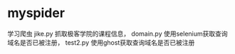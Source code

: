 # myspider
学习爬虫
jike.py
抓取极客学院的课程信息，
domain.py
使用selenium获取查询域名是否已被注册，
test2.py
使用ghost获取查询域名是否已被注册
